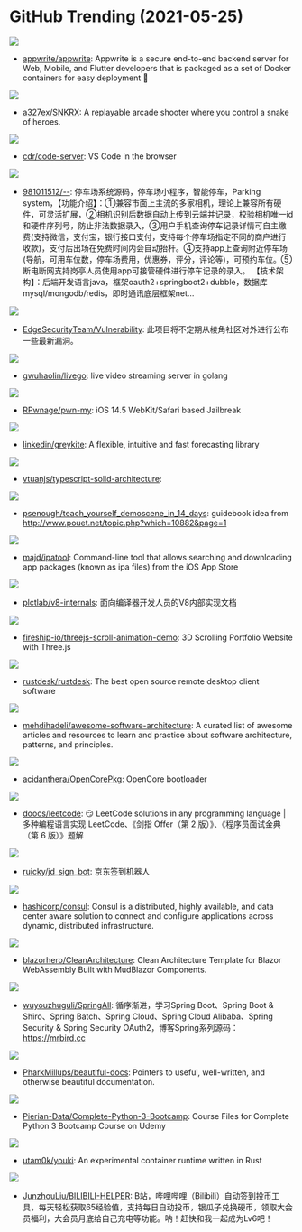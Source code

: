 # GitHub Trending (2021-05-25)

![](https://img.shields.io/badge/JavaScript-New%20282-green?style=flat-square&logo=appveyor)
- [appwrite/appwrite](https://github.com/appwrite/appwrite): Appwrite is a secure end-to-end backend server for Web, Mobile, and Flutter developers that is packaged as a set of Docker containers for easy deployment 🚀

![](https://img.shields.io/badge/Lua-New%20162-green?style=flat-square&logo=appveyor)
- [a327ex/SNKRX](https://github.com/a327ex/SNKRX): A replayable arcade shooter where you control a snake of heroes.

![](https://img.shields.io/badge/TypeScript-New%20297-green?style=flat-square&logo=appveyor)
- [cdr/code-server](https://github.com/cdr/code-server): VS Code in the browser

![](https://img.shields.io/badge/Java-New%2079-green?style=flat-square&logo=appveyor)
- [981011512/--](https://github.com/981011512/--): 停车场系统源码，停车场小程序，智能停车，Parking system，【功能介绍】：①兼容市面上主流的多家相机，理论上兼容所有硬件，可灵活扩展，②相机识别后数据自动上传到云端并记录，校验相机唯一id和硬件序列号，防止非法数据录入，③用户手机查询停车记录详情可自主缴费(支持微信，支付宝，银行接口支付，支持每个停车场指定不同的商户进行收款)，支付后出场在免费时间内会自动抬杆。④支持app上查询附近停车场(导航，可用车位数，停车场费用，优惠券，评分，评论等)，可预约车位。⑤断电断网支持岗亭人员使用app可接管硬件进行停车记录的录入。 【技术架构】：后端开发语言java，框架oauth2+springboot2+dubble，数据库mysql/mongodb/redis，即时通讯底层框架net…

![](https://img.shields.io/badge/none-New%2077-green?style=flat-square&logo=appveyor)
- [EdgeSecurityTeam/Vulnerability](https://github.com/EdgeSecurityTeam/Vulnerability): 此项目将不定期从棱角社区对外进行公布一些最新漏洞。

![](https://img.shields.io/badge/Go-New%20245-green?style=flat-square&logo=appveyor)
- [gwuhaolin/livego](https://github.com/gwuhaolin/livego): live video streaming server in golang

![](https://img.shields.io/badge/JavaScript-New%2031-green?style=flat-square&logo=appveyor)
- [RPwnage/pwn-my](https://github.com/RPwnage/pwn-my): iOS 14.5 WebKit/Safari based Jailbreak

![](https://img.shields.io/badge/Python-New%20116-green?style=flat-square&logo=appveyor)
- [linkedin/greykite](https://github.com/linkedin/greykite): A flexible, intuitive and fast forecasting library

![](https://img.shields.io/badge/TypeScript-New%207-green?style=flat-square&logo=appveyor)
- [vtuanjs/typescript-solid-architecture](https://github.com/vtuanjs/typescript-solid-architecture): 

![](https://img.shields.io/badge/none-New%2091-green?style=flat-square&logo=appveyor)
- [psenough/teach_yourself_demoscene_in_14_days](https://github.com/psenough/teach_yourself_demoscene_in_14_days): guidebook idea from http://www.pouet.net/topic.php?which=10882&page=1

![](https://img.shields.io/badge/Swift-New%2033-green?style=flat-square&logo=appveyor)
- [majd/ipatool](https://github.com/majd/ipatool): Command-line tool that allows searching and downloading app packages (known as ipa files) from the iOS App Store

![](https://img.shields.io/badge/Python-New%2037-green?style=flat-square&logo=appveyor)
- [plctlab/v8-internals](https://github.com/plctlab/v8-internals): 面向编译器开发人员的V8内部实现文档

![](https://img.shields.io/badge/HTML-New%20120-green?style=flat-square&logo=appveyor)
- [fireship-io/threejs-scroll-animation-demo](https://github.com/fireship-io/threejs-scroll-animation-demo): 3D Scrolling Portfolio Website with Three.js

![](https://img.shields.io/badge/Rust-New%20418-green?style=flat-square&logo=appveyor)
- [rustdesk/rustdesk](https://github.com/rustdesk/rustdesk): The best open source remote desktop client software

![](https://img.shields.io/badge/none-New%20529-green?style=flat-square&logo=appveyor)
- [mehdihadeli/awesome-software-architecture](https://github.com/mehdihadeli/awesome-software-architecture): A curated list of awesome articles and resources to learn and practice about software architecture, patterns, and principles.

![](https://img.shields.io/badge/C-New%2015-green?style=flat-square&logo=appveyor)
- [acidanthera/OpenCorePkg](https://github.com/acidanthera/OpenCorePkg): OpenCore bootloader

![](https://img.shields.io/badge/Java-New%2030-green?style=flat-square&logo=appveyor)
- [doocs/leetcode](https://github.com/doocs/leetcode): 😏 LeetCode solutions in any programming language | 多种编程语言实现 LeetCode、《剑指 Offer（第 2 版）》、《程序员面试金典（第 6 版）》题解

![](https://img.shields.io/badge/none-New%2022-green?style=flat-square&logo=appveyor)
- [ruicky/jd_sign_bot](https://github.com/ruicky/jd_sign_bot): 京东签到机器人

![](https://img.shields.io/badge/Go-New%205-green?style=flat-square&logo=appveyor)
- [hashicorp/consul](https://github.com/hashicorp/consul): Consul is a distributed, highly available, and data center aware solution to connect and configure applications across dynamic, distributed infrastructure.

![](https://img.shields.io/badge/C%23-New%2025-green?style=flat-square&logo=appveyor)
- [blazorhero/CleanArchitecture](https://github.com/blazorhero/CleanArchitecture): Clean Architecture Template for Blazor WebAssembly Built with MudBlazor Components.

![](https://img.shields.io/badge/Java-New%2022-green?style=flat-square&logo=appveyor)
- [wuyouzhuguli/SpringAll](https://github.com/wuyouzhuguli/SpringAll): 循序渐进，学习Spring Boot、Spring Boot & Shiro、Spring Batch、Spring Cloud、Spring Cloud Alibaba、Spring Security & Spring Security OAuth2，博客Spring系列源码：https://mrbird.cc

![](https://img.shields.io/badge/none-New%2050-green?style=flat-square&logo=appveyor)
- [PharkMillups/beautiful-docs](https://github.com/PharkMillups/beautiful-docs): Pointers to useful, well-written, and otherwise beautiful documentation.

![](https://img.shields.io/badge/Jupyter%20Notebook-New%2053-green?style=flat-square&logo=appveyor)
- [Pierian-Data/Complete-Python-3-Bootcamp](https://github.com/Pierian-Data/Complete-Python-3-Bootcamp): Course Files for Complete Python 3 Bootcamp Course on Udemy

![](https://img.shields.io/badge/Rust-New%20117-green?style=flat-square&logo=appveyor)
- [utam0k/youki](https://github.com/utam0k/youki): An experimental container runtime written in Rust

![](https://img.shields.io/badge/Java-New%2055-green?style=flat-square&logo=appveyor)
- [JunzhouLiu/BILIBILI-HELPER](https://github.com/JunzhouLiu/BILIBILI-HELPER): B站，哔哩哔哩（Bilibili）自动签到投币工具，每天轻松获取65经验值，支持每日自动投币，银瓜子兑换硬币，领取大会员福利，大会员月底给自己充电等功能。呐！赶快和我一起成为Lv6吧！

